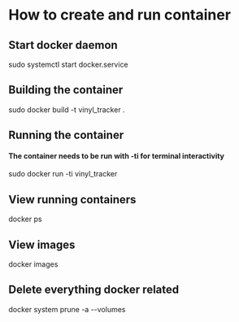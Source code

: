 # How to create and run container

## Start docker daemon
sudo systemctl start docker.service

## Building the container
sudo docker build -t vinyl_tracker .

## Running the container
#### The container needs to be run with -ti for terminal interactivity
sudo docker run -ti vinyl_tracker

## View running containers
docker ps

## View images
docker images

## Delete everything docker related
docker system prune -a --volumes
